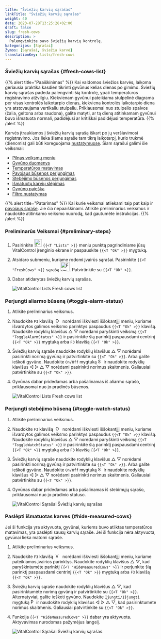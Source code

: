 ```yaml
---
title: "Šviežių karvių sąrašas"
linkTitle: "Šviežių karvių sąrašas"
weight: 40
date: 2023-07-28T13:25:28+02:00
draft: false
slug: fresh-cows
description: >
  Palengvinkite savo šviežių karvių kontrolę.
kategorijos: [Sąrašai]
Žymos: [Sąrašai, šviežia karvė]
translationKey: lists/fresh-cows
---
```

### Šviežių karvių sąrašas {#fresh-cows-list}

{{% alert title="Paaiškinimas" %}}
Kai valdomos šviežios karvės, laikoma geriausia praktika kasdien tikrinti gyvūnus kelias dienas po gimimo. Šviežių karvių sąrašas padeda palengvinti šią kontrolę, ypač temperatūros registravimo atžvilgiu. Kiekvienam gyvūnui pateikiama stulpelinė diagrama per visas kontrolės laikotarpio dienas, kiekviena kontrolės laikotarpio diena yra atstovaujama vertikaliu stulpeliu. Priklausomai nuo stulpelio spalvos (žalia, geltona arba raudona), galite matyti, ar tą dieną atitinkamam gyvūnui buvo išmatuota normali, padidėjusi ar kritiškai padidėjusi temperatūra.
{{% /alert %}}

Karvės įtraukiamos į šviežių karvių sąrašą iškart po jų veršiavimosi registravimo. Jos lieka šiame sąraše tam tikrą laikotarpį, kurio trukmė (dienomis) gali būti koreguojama [nustatymuose](../../settings/data-acquisition/#control-period-of-fresh-cows).
 Šiam sąrašui galimi šie veiksmai:

- [Pilnas veiksmų meniu](../alarm/#full-action-menu)
- [Gyvūno duomenys](../alarm/#animal-data)
- [Temperatūros matavimas](../alarm/#take-temperature)
- [Pavojaus būsenos perjungimas](#toggle-alarm-status)
- [Stebėjimo būsenos perjungimas](#toggle-watch-status)
- [Išmatuotų karvių slėpimas](#hide-measured-cows)
- [Gyvūno paieška](../alarm/#search-animal)
- [Filtro nustatymas](../alarm/#set-filter)

{{% alert title="Patarimas" %}}
Kai kurie veiksmai atliekami taip pat kaip ir [pavojaus sąraše](../alarm). Jie čia nepaaiškinami. Atlikite preliminarius veiksmus ir naudokite atitinkamo veiksmo nuorodą, kad gautumėte instrukcijas.
{{% /alert %}}

### Preliminarūs Veiksmai {#preliminary-steps}

1. Pasirinkite <img src="/icons/main/lists.svg" width="25" align="bottom" alt="Sąrašai" /> `{{<T "Lists" >}}` meniu punktą pagrindiniame jūsų VitalControl įrenginio ekrane ir paspauskite `{{<T "Ok" >}}` mygtuką.


2. Atsidaro submeniu, kuriame rodomi įvairūs sąrašai. Pasirinkite `{{<T "FreshCows" >}}` sąrašą <img src="/icons/lists/freshcows.svg" width="30" align="bottom" alt="Fresh-cows" />. Patvirtinkite su `{{<T "Ok" >}}`.

3. Dabar atidarytas šviežių karvių sąrašas.

   ![VitalControl Lists Fresh cows list](../images/firststeps4.png "Fresh cow list")

### Perjungti aliarmo būseną {#toggle-alarm-status}

1. Atlikite preliminarius veiksmus.

2. Naudokite `F3` klavišą &nbsp;<img src="/icons/footer/open-popup.svg" width="15" align="bottom" alt="Open popup" />&nbsp; norėdami iškviesti iššokantįjį meniu, kuriame išvardytos galimos veiksmo parinktys paspaudus `{{<T "Ok" >}}` klavišą. Naudokite rodyklių klavišus △ ▽ norėdami paryškinti veiksmą `{{<T "ToggleAlarmStatus" >}}` ir pasirinkite šią parinktį paspausdami centrinį `{{<T "Ok" >}}` mygtuką arba `F3` klavišą `{{<T "Ok" >}}`.

3. Šviežių karvių sąraše naudokite rodyklių klavišus △ ▽ norėdami pasirinkti norimą gyvūną ir patvirtinkite su `{{<T "Ok" >}}`. Arba galite ieškoti gyvūno. Naudokite `On/Off` mygtuką <img src="/icons/footer/search.svg" width="15" align="bottom" alt="Search" /> ir naudokite rodyklių klavišus ◁ ▷ △ ▽ norėdami pasirinkti norimus skaitmenis. Galiausiai patvirtinkite su `{{<T "Ok" >}}`.

4. Gyvūnas dabar pridedamas arba pašalinamas iš aliarmo sąrašo, priklausomai nuo jo pradinės būsenos.

   ![VitalControl Lists Fresh cows list](../images/togglealarmstatus.png "Toggle alarm status")

### Perjungti stebėjimo būseną {#toggle-watch-status}

1. Atlikite preliminarius veiksmus.

2. Naudokite `F3` klavišą &nbsp;<img src="/icons/footer/open-popup.svg" width="15" align="bottom" alt="Open popup" />&nbsp; norėdami iškviesti iššokantįjį meniu, kuriame išvardytos galimos veiksmo parinktys paspaudus `{{<T "Ok" >}}` klavišą. Naudokite rodyklių klavišus △ ▽ norėdami paryškinti veiksmą `{{<T "ToggleWatchStatus" >}}` ir pasirinkite šią parinktį paspausdami centrinį `{{<T "Ok" >}}` mygtuką arba `F3` klavišą `{{<T "Ok" >}}`.

3. Šviežių karvių sąraše naudokite rodyklių klavišus △ ▽ norėdami pasirinkti norimą gyvūną ir patvirtinkite su `{{<T "Ok" >}}`. Arba galite ieškoti gyvūno. Naudokite `On/Off` mygtuką <img src="/icons/footer/search.svg" width="15" align="bottom" alt="Search" /> ir naudokite rodyklių klavišus ◁ ▷ △ ▽ norėdami pasirinkti norimus skaitmenis. Galiausiai patvirtinkite su `{{<T "Ok" >}}`.


4. Gyvūnas dabar pridedamas arba pašalinamas iš stebimųjų sąrašo, priklausomai nuo jo pradinio statuso.

   ![VitalControl Sąrašai Šviežių karvių sąrašas](../images/togglewatchstatus.png "Perjungti stebėjimo statusą")

### Paslėpti išmatuotas karves {#hide-measured-cows}

Jei ši funkcija yra aktyvuota, gyvūnai, kuriems buvo atliktas temperatūros matavimas, yra paslėpti sausų karvių sąraše. Jei ši funkcija nėra aktyvuota, gyvūnai lieka matomi sąraše.

1. Atlikite preliminarius veiksmus.

2. Naudokite `F3` klavišą &nbsp;<img src="/icons/footer/open-popup.svg" width="15" align="bottom" alt="Veiksmai" />&nbsp; norėdami iškviesti iššokantįjį meniu, kuriame pateikiamos įvairios parinktys. Naudokite rodyklių klavišus △ ▽, kad paryškintumėte parinktį `{{<T "HideMeasuredCows" >}}` ir perjunkite šią parinktį paspausdami centrinį `{{<T "Ok" >}}` mygtuką arba `F3` klavišą `{{<T "Ok" >}}`.

3. Šviežių karvių sąraše naudokite rodyklių klavišus △ ▽, kad pasirinktumėte norimą gyvūną ir patvirtinkite su `{{<T "Ok" >}}`. Alternatyviai, galite ieškoti gyvūno. Naudokite `Įjungti/Išjungti` mygtuką <img src="/icons/footer/search.svg" width="15" align="bottom" alt="Paieška" /> ir naudokite rodyklių klavišus ◁ ▷ △ ▽, kad pasirinktumėte norimus skaitmenis. Galiausiai patvirtinkite su `{{<T "Ok" >}}`.

4. Funkcija `{{<T "HideMeasuredCows" >}}` dabar yra aktyvuota. Aktyvavimas nurodomas pažymėjus langelį.

   ![VitalControl Sąrašai Šviežių karvių sąrašas](../images/hidemeasuredcows.png "Paslėpti išmatuotas karves")
